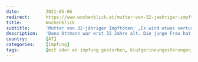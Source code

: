 ```yaml
---
date:          2021-05-06
redirect:      https://www.wochenblick.at/mutter-von-32-jaehriger-impftoten-es-wird-etwas-vertuscht/
title:         Wochenblick
subtitle:      'Mutter von 32-jähriger Impftoten: „Es wird etwas vertuscht.“'
description:   'Dana Ottmann war erst 32 Jahre alt. Die junge Frau hat sich im März mit dem AstraZeneca-Impfstoff impfen lassen. Sie starb an einer Hirnblutung, die durch die Impfung ausgelöst wurde.'
country:       [AT]
categories:    [Impfung]
tags:          [mit oder an impfung gestorben, blutgerinnungsstörungen, astrazeneca]
---
```

